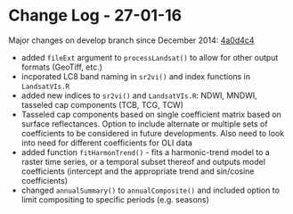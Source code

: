 # Change Log - 27-01-16

Major changes on develop branch since December 2014: [4a0d4c4](https://github.com/dutri001/bfastSpatial/commit/4a0d4c48918d3c7f1bd44b44abbefa1eb2246710)

* added ```fileExt``` argument to ```processLandsat()``` to allow for other output formats (GeoTiff, etc.)
* incporated LC8 band naming in ```sr2vi()``` and index functions in ```LandsatVIs.R```
* added new indices to ```sr2vi()``` and ```LandsatVIs.R```: NDWI, MNDWI, tasseled cap components (TCB, TCG, TCW)
* Tasseled cap components based on single coefficient matrix based on surface reflectances. Option to include alternate or multiple sets of coefficients to be considered in future developments. Also need to look into need for different coefficients for OLI data
* added function ```fitHarmonTrend()``` - fits a harmonic-trend model to a raster time series, or a temporal subset thereof and outputs model coefficients (intercept and the appropriate trend and sin/cosine coefficients)
* changed ```annualSummary()``` to ```annualComposite()``` and included option to limit compositing to specific periods (e.g. seasons)

